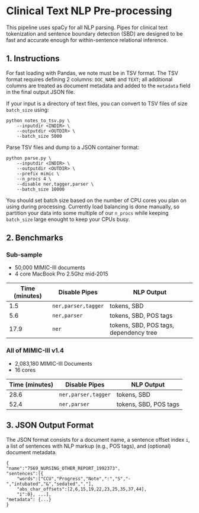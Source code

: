 # Clinical Text NLP Pre-processing
This pipeline uses spaCy for all NLP parsing. Pipes for clinical text
tokenization and sentence boundary detection (SBD) are designed to be fast and
accurate enough for within-sentence relational inference.

## 1. Instructions
For fast loading with Pandas, we note must be in TSV format. The TSV format
requires defining 2 columns: `DOC_NAME` and `TEXT`; all additional columns are treated as document metadata and added to the `metadata` field in the final output JSON file.

If your input is a directory of text files, you can convert to TSV files
of size `batch_size` using:

	python notes_to_tsv.py \
		--inputdir <INDIR> \
		--outputdir <OUTDIR> \
		--batch_size 5000

Parse TSV files and dump to a JSON container format:

	python parse.py \
		--inputdir <INDIR> \
		--outputdir <OUTDIR> \
		--prefix mimic \
		--n_procs 4 \
		--disable ner,tagger,parser \
		--batch_size 10000
		
You should set batch size based on the number of CPU cores you plan on using during processing. Currently load balancing is done manually, so partition your data into some multiple of our `n_procs` while keeping `batch_size` large enought to keep your CPUs busy.

## 2. Benchmarks

### Sub-sample
- 50,000 MIMIC-III documents
- 4 core MacBook Pro 2.5Ghz mid-2015

| Time (minutes) | Disable Pipes | NLP Output |
|---------------|----------------|------------|
| 1.5 | `ner,parser,tagger` | tokens, SBD|
| 5.6 | `ner,parser` | tokens, SBD, POS tags|
| 17.9 | `ner` | tokens, SBD, POS tags, dependency tree |


### All of MIMIC-III v1.4
- 2,083,180 MIMIC-III Documents
- 16 cores

| Time (minutes) | Disable Pipes | NLP Output |
|---------------|----------------|------------|
| 28.6 | `ner,parser,tagger` | tokens, SBD|
| 52.4 | `ner,parser` | tokens, SBD, POS tags|



## 3. JSON Output Format
The JSON format consists for a document name, a sentence offset index `i`, a list of sentences with NLP markup (e.g., POS tags), and (optional) document metadata.

```
{
"name":"7569_NURSING_OTHER_REPORT_1992373",
"sentences":[{
	"words":["CCU","Progress","Note",":","S","-","intubated","&","sedated","."],
	"abs_char_offsets":[2,6,15,19,22,23,25,35,37,44],
	"i":0}, ...],
"metadata": {...}
}
```